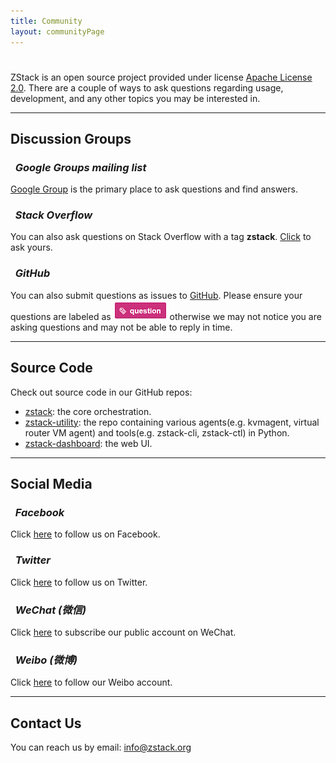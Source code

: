 ```yaml
---
title: Community
layout: communityPage
---
```


<p style="padding-top:25px">
ZStack is an open source project provided under license <a href="https://www.apache.org/licenses/LICENSE-2.0">Apache License 2.0</a>.
There are a couple of ways to ask questions regarding usage, development, and any other topics you may be interested in.
</p>

<hr>

## Discussion Groups

<h3><i class="fa fa-google">&nbsp; Google Groups mailing list</i></h3>

[Google Group](https://groups.google.com/d/forum/zstack) is the primary place to ask questions and find answers.

<h3><i class="fa fa-stack-overflow">&nbsp; Stack Overflow</i></h3>

You can also ask questions on Stack Overflow with a tag **zstack**. [Click](http://stackoverflow.com/questions/ask) to ask
yours.

<h3><i class="fa fa-github-alt">&nbsp; GitHub</i></h3>

You can also submit questions as issues to [GitHub](https://github.com/zstackorg/zstack/issues). Please ensure your questions are labeled as <img src="../images/question-mark.png">
otherwise we may not notice you are asking questions and may not be able to reply in time. 

<hr>

## Source Code

Check out source code in our GitHub repos:

* [zstack](https://github.com/zstackorg/zstack): the core orchestration.
* [zstack-utility](https://github.com/zstackorg/zstack-utility): the repo containing various agents(e.g. kvmagent, virtual router VM agent) and tools(e.g. zstack-cli, zstack-ctl) in Python.
* [zstack-dashboard](https://github.com/zstackorg/zstack-dashborad): the web UI.

<hr>

## Social Media

<h3><i class="fa fa-facebook">&nbsp; Facebook</i></h3>

Click [here]() to follow us on Facebook.

<h3><i class="fa fa-twitter">&nbsp; Twitter</i></h3>

Click [here](https://twitter.com/zstack_org) to follow us on Twitter.

<h3><i class="fa fa-weixin">&nbsp; WeChat (微信)</i></h3>

Click [here](../misc/wechat.html) to subscribe our public account on WeChat.

<h3><i class="fa fa-weibo">&nbsp; Weibo (微博)</i></h3>

Click [here](http://weibo.com/zstack) to follow our Weibo account.

<hr>

## Contact Us

You can reach us by email: info@zstack.org
